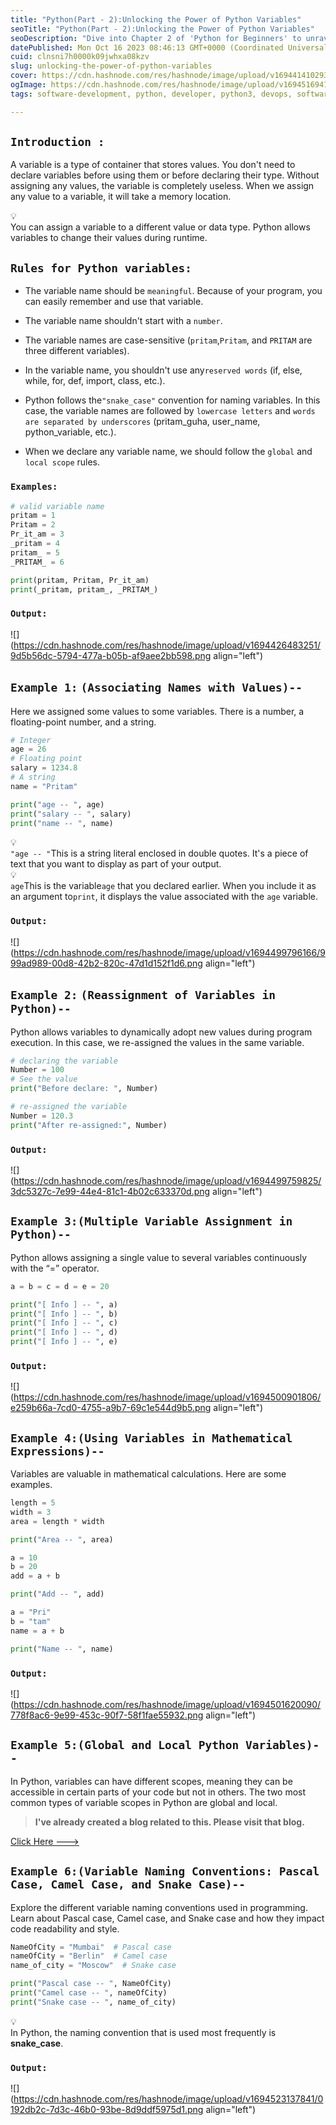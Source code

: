 ```yaml
---
title: "Python(Part - 2):Unlocking the Power of Python Variables"
seoTitle: "Python(Part - 2):Unlocking the Power of Python Variables"
seoDescription: "Dive into Chapter 2 of 'Python for Beginners' to unravel the power of variables, a fundamental concept in Python programming."
datePublished: Mon Oct 16 2023 08:46:13 GMT+0000 (Coordinated Universal Time)
cuid: clnsni7h0000k09jwhxa08kzv
slug: unlocking-the-power-of-python-variables
cover: https://cdn.hashnode.com/res/hashnode/image/upload/v1694414102932/ab7eb4ee-9315-4943-ad0b-524809ebe446.png
ogImage: https://cdn.hashnode.com/res/hashnode/image/upload/v1694516941876/2463b9af-754d-4c97-b8f7-f03ceef51099.png
tags: software-development, python, developer, python3, devops, software-engineering

---
```


## `Introduction :`

A variable is a type of container that stores values. You don't need to declare variables before using them or before declaring their type. Without assigning any values, the variable is completely useless. When we assign any value to a variable, it will take a memory location.

<div data-node-type="callout">
<div data-node-type="callout-emoji">💡</div>
<div data-node-type="callout-text">You can assign a variable to a different value or data type. Python allows variables to change their values during runtime.</div>
</div>

## `Rules for Python variables:`

* The variable name should be `meaningful`. Because of your program, you can easily remember and use that variable.
    
* The variable name shouldn't start with a `number`.
    
* The variable names are case-sensitive (`pritam`,`Pritam`, and `PRITAM` are three different variables).
    
* In the variable name, you shouldn't use any`reserved words` (if, else, while, for, def, import, class, etc.).
    
* Python follows the`"snake_case"` convention for naming variables. In this case, the variable names are followed by `lowercase letters` and `words are separated by underscores` (pritam\_guha, user\_name, python\_variable, etc.).
    
* When we declare any variable name, we should follow the `global` and `local scope` rules.
    

### `Examples:`

```python
# valid variable name
pritam = 1
Pritam = 2
Pr_it_am = 3
_pritam = 4
pritam_ = 5
_PRITAM_ = 6

print(pritam, Pritam, Pr_it_am)
print(_pritam, pritam_, _PRITAM_)
```

### `Output:`

![](https://cdn.hashnode.com/res/hashnode/image/upload/v1694426483251/9d5b56dc-5794-477a-b05b-af9aee2bb598.png align="left")

## `Example 1:` `(Associating Names with Values)--`

Here we assigned some values to some variables. There is a number, a floating-point number, and a string.

```python
# Integer
age = 26
# Floating point
salary = 1234.8
# A string
name = "Pritam"

print("age -- ", age)
print("salary -- ", salary)
print("name -- ", name)
```

<div data-node-type="callout">
<div data-node-type="callout-emoji">💡</div>
<div data-node-type="callout-text"><code>"age -- "</code>This is a string literal enclosed in double quotes. It's a piece of text that you want to display as part of your output.</div>
</div>

<div data-node-type="callout">
<div data-node-type="callout-emoji">💡</div>
<div data-node-type="callout-text"><code>age</code>This is the variable<code>age</code> that you declared earlier. When you include it as an argument to<code>print</code>, it displays the value associated with the <code>age</code> variable.</div>
</div>

### `Output:`

![](https://cdn.hashnode.com/res/hashnode/image/upload/v1694499796166/999ad989-00d8-42b2-820c-47d1d152f1d6.png align="left")

## `Example 2:` `(Reassignment of Variables in Python)--`

Python allows variables to dynamically adopt new values during program execution. In this case, we re-assigned the values in the same variable.

```python
# declaring the variable
Number = 100
# See the value
print("Before declare: ", Number)

# re-assigned the variable
Number = 120.3
print("After re-assigned:", Number)
```

### `Output:`

![](https://cdn.hashnode.com/res/hashnode/image/upload/v1694499759825/3dc5327c-7e99-44e4-81c1-4b02c633370d.png align="left")

## `Example 3:(Multiple Variable Assignment in Python)--`

Python allows assigning a single value to several variables continuously with the “=” operator.

```python
a = b = c = d = e = 20

print("[ Info ] -- ", a)
print("[ Info ] -- ", b)
print("[ Info ] -- ", c)
print("[ Info ] -- ", d)
print("[ Info ] -- ", e)
```

### `Output:`

![](https://cdn.hashnode.com/res/hashnode/image/upload/v1694500901806/e259b66a-7cd0-4755-a9b7-69c1e544d9b5.png align="left")

## `Example 4:(Using Variables in Mathematical Expressions)--`

Variables are valuable in mathematical calculations. Here are some examples.

```python
length = 5
width = 3
area = length * width

print("Area -- ", area)

a = 10
b = 20
add = a + b

print("Add -- ", add)

a = "Pri"
b = "tam"
name = a + b

print("Name -- ", name)
```

### `Output:`

![](https://cdn.hashnode.com/res/hashnode/image/upload/v1694501620090/778f8ac6-9e99-453c-90f7-58f1fae55932.png align="left")

## `Example 5:(Global and Local Python Variables)--`

In Python, variables can have different scopes, meaning they can be accessible in certain parts of your code but not in others. The two most common types of variable scopes in Python are global and local.

> **I've already created a blog related to this. Please visit that blog.**

[Click Here ---&gt;](https://pritamguha.hashnode.dev/what-is-function-scope)

## `Example 6:(Variable Naming Conventions: Pascal Case, Camel Case, and Snake Case)--`

Explore the different variable naming conventions used in programming. Learn about Pascal case, Camel case, and Snake case and how they impact code readability and style.

```python
NameOfCity = "Mumbai"  # Pascal case
nameOfCity = "Berlin"  # Camel case
name_of_city = "Moscow"  # Snake case

print("Pascal case -- ", NameOfCity)
print("Camel case -- ", nameOfCity)
print("Snake case -- ", name_of_city)
```

<div data-node-type="callout">
<div data-node-type="callout-emoji">💡</div>
<div data-node-type="callout-text">In Python, the naming convention that is used most frequently is <strong>snake_case</strong>.</div>
</div>

### `Output:`

![](https://cdn.hashnode.com/res/hashnode/image/upload/v1694523137841/0192db2c-7d3c-46b0-93be-8d9ddf5975d1.png align="left")